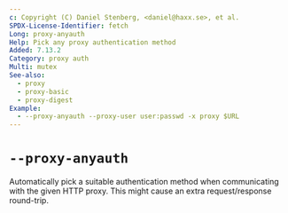 ```yaml
---
c: Copyright (C) Daniel Stenberg, <daniel@haxx.se>, et al.
SPDX-License-Identifier: fetch
Long: proxy-anyauth
Help: Pick any proxy authentication method
Added: 7.13.2
Category: proxy auth
Multi: mutex
See-also:
  - proxy
  - proxy-basic
  - proxy-digest
Example:
  - --proxy-anyauth --proxy-user user:passwd -x proxy $URL
---
```


# `--proxy-anyauth`

Automatically pick a suitable authentication method when communicating with
the given HTTP proxy. This might cause an extra request/response round-trip.
